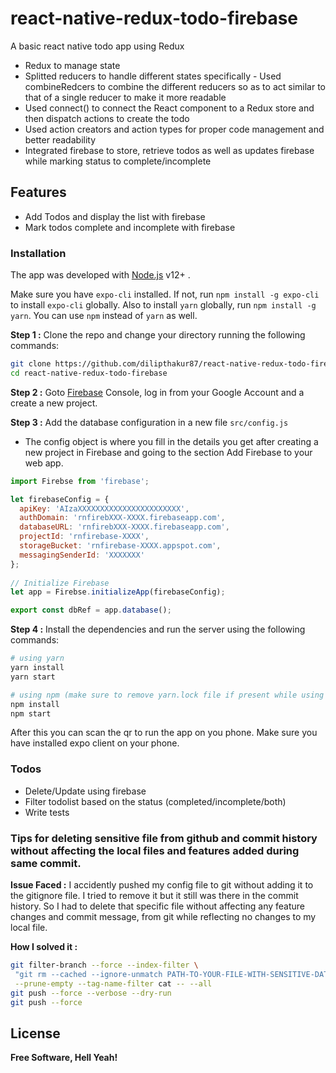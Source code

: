 # react-native-redux-todo-firebase

A basic react native todo app using Redux 

  - Redux to manage state
  - Splitted reducers to handle different states specifically - Used combineRedcers to combine the different reducers so as to act similar to that of a single reducer to make it more readable
  - Used connect() to connect the React component to a Redux store and then dispatch actions to create the todo
  - Used action creators and action types for proper code management and better readability
  - Integrated firebase to store, retrieve todos as well as updates firebase while marking status to complete/incomplete

## Features

  - Add Todos and display the list with firebase
  - Mark todos complete and incomplete with firebase

### Installation

The app was developed with [Node.js](https://nodejs.org/) v12+ .

Make sure you have ``` expo-cli ``` installed. If not, run ``` npm install -g expo-cli ``` to install ``` expo-cli ``` globally. 
Also to install ``` yarn ``` globally, run ``` npm install -g yarn ```. You can use ``` npm ``` instead of ``` yarn ``` as well.

**Step 1 :** Clone the repo and change your directory running the following commands: 
```sh
git clone https://github.com/dilipthakur87/react-native-redux-todo-firebase.git
cd react-native-redux-todo-firebase
```
**Step 2 :** Goto [Firebase](https://firebase.google.com/) Console, log in from your Google Account and a create a new project.

**Step 3 :** Add the database configuration in a new file ``` src/config.js ```
- The config object is where you fill in the details you get after creating a new project in Firebase and going to the section Add Firebase to your web app.
```js
import Firebse from 'firebase';

let firebaseConfig = {
  apiKey: 'AIzaXXXXXXXXXXXXXXXXXXXXXXX',
  authDomain: 'rnfirebXXX-XXXX.firebaseapp.com',
  databaseURL: 'rnfirebXXX-XXXX.firebaseapp.com',
  projectId: 'rnfirebase-XXXX',
  storageBucket: 'rnfirebase-XXXX.appspot.com',
  messagingSenderId: 'XXXXXXX'
};
  
// Initialize Firebase
let app = Firebse.initializeApp(firebaseConfig);

export const dbRef = app.database();
```

**Step 4 :** Install the dependencies and run the server using the following commands: 
```sh
# using yarn
yarn install
yarn start

# using npm (make sure to remove yarn.lock file if present while using npm)
npm install 
npm start
```
After this you can scan the qr to run the app on you phone. Make sure you have installed expo client on your phone.

### Todos

 - Delete/Update using firebase
 - Filter todolist based on the status (completed/incomplete/both)
 - Write tests

 ### Tips for deleting sensitive file from github and commit history without affecting the local files and features added during same commit.

 **Issue Faced :** I accidently pushed my config file to git without adding it to the gitignore file. I tried to remove it but it still was there in the commit history. So I had to delete that specific file without affecting any feature changes and commit message, from git while reflecting no changes to my local file. 
 
 **How I solved it :**
 ```sh
 git filter-branch --force --index-filter \
  "git rm --cached --ignore-unmatch PATH-TO-YOUR-FILE-WITH-SENSITIVE-DATA" \
  --prune-empty --tag-name-filter cat -- --all
 git push --force --verbose --dry-run
 git push --force
 ```

License
----

**Free Software, Hell Yeah!**